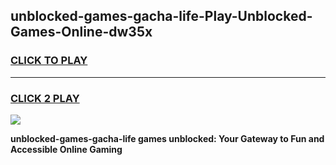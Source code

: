 
## unblocked-games-gacha-life-Play-Unblocked-Games-Online-dw35x
<h3>
<a href="https://premium76.site?title=unblocked-games-gacha-life&ref=24A">CLICK TO PLAY</a></h3>
<hr>

<h3>
<a href="https://premium76.site?title=unblocked-games-gacha-life&ref=24A">CLICK 2 PLAY</a>
  
</h3>

<a href="https://premium76.site?title=unblocked-games-gacha-life&ref=24A"><img src="https://clearcache.store/games.png"></a>


**unblocked-games-gacha-life games unblocked: Your Gateway to Fun and Accessible Online Gaming**
